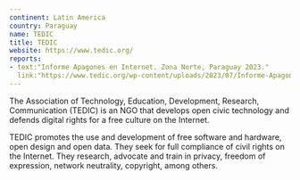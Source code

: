 ```yaml
---
continent: Latin America
country: Paraguay
name: TEDIC
title: TEDIC
website: https://www.tedic.org/
reports: 
- text:"Informe Apagones en Internet. Zona Norte, Paraguay 2023."
  link:"https://www.tedic.org/wp-content/uploads/2023/07/Informe-Apagones-de-Internet-2023.pdf"
---
```


The Association of Technology, Education, Development, Research, Communication (TEDIC) is an NGO that develops open civic technology and defends digital rights for a free culture on the Internet.

TEDIC promotes the use and development of free software and hardware, open design and open data. They seek for full compliance of civil rights on the Internet. They research, advocate and train in privacy, freedom of expression, network neutrality, copyright, among others.
